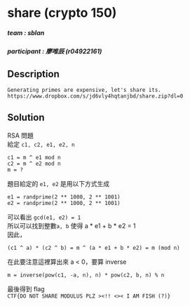# share (crypto 150)
##### team : sblan
##### participant : 廖唯辰 (r04922161)
## Description
```
Generating primes are expensive, let's share its.
https://www.dropbox.com/s/jd6vly4hqtanjbd/share.zip?dl=0
```
## Solution
RSA 問題  
給定 `c1, c2, e1, e2, n`
```
c1 = m ^ e1 mod n
c2 = m ^ e2 mod n
m = ?
```  
題目給定的 `e1, e2` 是用以下方式生成  
```
e1 = randprime(2 ** 1000, 2 ** 1001)
e2 = randprime(2 ** 1000, 2 ** 1001)
```
可以看出 `gcd(e1, e2) = 1`  
所以可以找到整數`a, b` 使得 a * e1 + b * e2 = 1  
因此，
```
(c1 ^ a) * (c2 ^ b) = m ^ (a * e1 + b * e2) = m (mod n)
```
在此要注意這裡算出來 a < 0，要算 inverse
```
m = inverse(pow(c1, -a, n), n) * pow(c2, b, n) % n
```
最後得到 flag  
`CTF{DO NOT SHARE MODULUS PLZ ><!! <>< I AM FISH (?)}`
